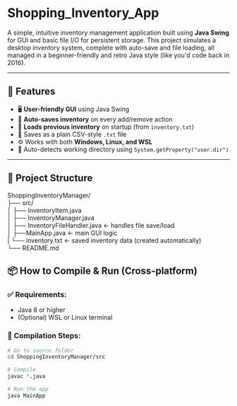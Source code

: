 # Shopping_Inventory_App
A simple, intuitive inventory management application built using **Java Swing** for GUI and basic file I/O for persistent storage. This project simulates a desktop inventory system, complete with auto-save and file loading, all managed in a beginner-friendly and retro Java style (like you'd code back in 2016).

---

## 🚀 Features

- 🖥️ **User-friendly GUI** using Java Swing
- 💾 **Auto-saves inventory** on every add/remove action
- 🧠 **Loads previous inventory** on startup (from `inventory.txt`)
- 📄 Saves as a plain CSV-style `.txt` file
- ⚙️ Works with both **Windows, Linux, and WSL**
- 📁 Auto-detects working directory using `System.getProperty("user.dir")`

---

## 🧰 Project Structure
ShoppingInventoryManager/<br>
├── src/<br>
│ ├── InventoryItem.java<br>
│ ├── InventoryManager.java<br>
│ ├── InventoryFileHandler.java ← handles file save/load<br>
│ ├──MainApp.java ← main GUI logic<br>
| └── inventory.txt ← saved inventory data (created automatically)<br>
└── README.md<br>

## 📦 How to Compile & Run (Cross-platform)

### ✅ Requirements:
- Java 8 or higher
- (Optional) WSL or Linux terminal

### 🔧 Compilation Steps:

```bash
# Go to source folder
cd ShoppingInventoryManager/src

# Compile
javac *.java

# Run the app
java MainApp
```

